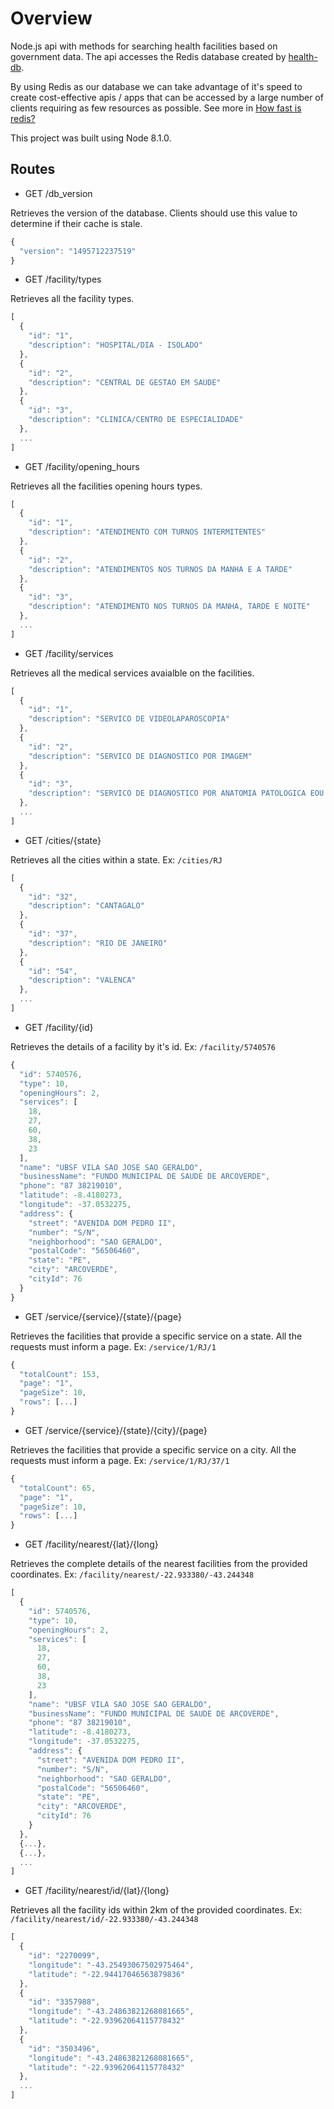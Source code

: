 # Overview
Node.js api with methods for searching health facilities based on government data. The api accesses the Redis database created by [health-db](https://github.com/rafaelrpinto/health-db).

By using Redis as our database we can take advantage of it's speed to create cost-effective apis / apps that can be accessed by a large number of clients requiring as few resources as possible. See more in [How fast is redis?](https://redis.io/topics/benchmarks)

This project was built using Node 8.1.0.

## Routes

- GET /db_version

Retrieves the version of the database. Clients should use this value to determine if their cache is stale.

```javascript
{
  "version": "1495712237519"
}
```

- GET /facility/types

Retrieves all the facility types.

```javascript
[
  {
    "id": "1",
    "description": "HOSPITAL/DIA - ISOLADO"
  },
  {
    "id": "2",
    "description": "CENTRAL DE GESTAO EM SAUDE"
  },
  {
    "id": "3",
    "description": "CLINICA/CENTRO DE ESPECIALIDADE"
  },
  ...
]
```

- GET /facility/opening_hours

Retrieves all the facilities opening hours types.

```javascript
[
  {
    "id": "1",
    "description": "ATENDIMENTO COM TURNOS INTERMITENTES"
  },
  {
    "id": "2",
    "description": "ATENDIMENTOS NOS TURNOS DA MANHA E A TARDE"
  },
  {
    "id": "3",
    "description": "ATENDIMENTO NOS TURNOS DA MANHA, TARDE E NOITE"
  },
  ...
]
```

- GET /facility/services

Retrieves all the medical services avaialble on the facilities.

```javascript
[
  {
    "id": "1",
    "description": "SERVICO DE VIDEOLAPAROSCOPIA"
  },
  {
    "id": "2",
    "description": "SERVICO DE DIAGNOSTICO POR IMAGEM"
  },
  {
    "id": "3",
    "description": "SERVICO DE DIAGNOSTICO POR ANATOMIA PATOLOGICA EOU CITOPATO"
  },
  ...
]
```

- GET /cities/{state}

Retrieves all the cities within a state. Ex: `/cities/RJ`

```javascript
[
  {
    "id": "32",
    "description": "CANTAGALO"
  },
  {
    "id": "37",
    "description": "RIO DE JANEIRO"
  },
  {
    "id": "54",
    "description": "VALENCA"
  },
  ...
]
```

- GET /facility/{id}

Retrieves the details of a facility by it's id. Ex: `/facility/5740576`

```javascript
{
  "id": 5740576,
  "type": 10,
  "openingHours": 2,
  "services": [
    18,
    27,
    60,
    38,
    23
  ],
  "name": "UBSF VILA SAO JOSE SAO GERALDO",
  "businessName": "FUNDO MUNICIPAL DE SAUDE DE ARCOVERDE",
  "phone": "87 38219010",
  "latitude": -8.4180273,
  "longitude": -37.0532275,
  "address": {
    "street": "AVENIDA DOM PEDRO II",
    "number": "S/N",
    "neighborhood": "SAO GERALDO",
    "postalCode": "56506460",
    "state": "PE",
    "city": "ARCOVERDE",
    "cityId": 76
  }
}
```

- GET /service/{service}/{state}/{page}

Retrieves the facilities that provide a specific service on a state. All the requests must inform a page.
Ex: `/service/1/RJ/1`

```javascript
{
  "totalCount": 153,
  "page": "1",
  "pageSize": 10,
  "rows": [...]
}
```

- GET /service/{service}/{state}/{city}/{page}

Retrieves the facilities that provide a specific service on a city. All the requests must inform a page.
Ex: `/service/1/RJ/37/1`

```javascript
{
  "totalCount": 65,
  "page": "1",
  "pageSize": 10,
  "rows": [...]
}
```

- GET /facility/nearest/{lat}/{long}

Retrieves the complete details of the nearest facilities from the provided coordinates.
Ex: `/facility/nearest/-22.933380/-43.244348`

```javascript
[
  {
    "id": 5740576,
    "type": 10,
    "openingHours": 2,
    "services": [
      18,
      27,
      60,
      38,
      23
    ],
    "name": "UBSF VILA SAO JOSE SAO GERALDO",
    "businessName": "FUNDO MUNICIPAL DE SAUDE DE ARCOVERDE",
    "phone": "87 38219010",
    "latitude": -8.4180273,
    "longitude": -37.0532275,
    "address": {
      "street": "AVENIDA DOM PEDRO II",
      "number": "S/N",
      "neighborhood": "SAO GERALDO",
      "postalCode": "56506460",
      "state": "PE",
      "city": "ARCOVERDE",
      "cityId": 76
    }
  },
  {...},
  {...},
  ...
]
```

- GET /facility/nearest/id/{lat}/{long}

Retrieves all the facility ids within 2km of the provided coordinates.
Ex: `/facility/nearest/id/-22.933380/-43.244348`

```javascript
[
  {
    "id": "2270099",
    "longitude": "-43.25493067502975464",
    "latitude": "-22.94417046563879836"
  },
  {
    "id": "3357988",
    "longitude": "-43.24863821268081665",
    "latitude": "-22.93962064115778432"
  },
  {
    "id": "3503496",
    "longitude": "-43.24863821268081665",
    "latitude": "-22.93962064115778432"
  },
  ...
]
```
